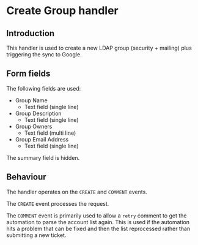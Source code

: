 # Create Group handler

## Introduction

This handler is used to create a new LDAP group (security + mailing) plus triggering the sync to Google.

## Form fields

The following fields are used:

* Group Name
  * Text field (single line)
* Group Description
  * Text field (single line)
* Group Owners
  * Text field (multi line)
* Group Email Address
  * Text field (single line)

The summary field is hidden.

## Behaviour

The handler operates on the `CREATE` and `COMMENT` events.

The `CREATE` event processes the request.

The `COMMENT` event is primarily used to allow a `retry` comment to get the automation to parse the account list again. This is used if the automation hits a problem that can be fixed and then the list reprocessed rather than submitting a new ticket.
